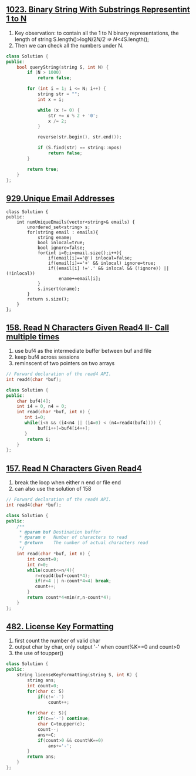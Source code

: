 ## [1023. Binary String With Substrings Representint 1 to N](https://leetcode.com/contest/weekly-contest-129/problems/binary-string-with-substrings-representing-1-to-n/)
1. Key observation: to contain all the 1 to N binary representations, the length of string S.length()>logN/2*N/2 => N<4*S.length();
2. Then we can check all the numbers under N.

```c++
class Solution {
public:
    bool queryString(string S, int N) {
        if (N > 1000)
            return false;

        for (int i = 1; i <= N; i++) {
            string str = "";
            int x = i;

            while (x != 0) {
                str += x % 2 + '0';
                x /= 2;
            }

            reverse(str.begin(), str.end());

            if (S.find(str) == string::npos)
                return false;
        }

        return true;
    }
};
```


## [929.Unique Email Addresses](https://leetcode.com/problems/unique-email-addresses)

```
class Solution {
public:
    int numUniqueEmails(vector<string>& emails) {
        unordered_set<string> s;
        for(string email : emails){
            string ename;
            bool inlocal=true;
            bool ignore=false;
            for(int i=0;i<email.size();i++){
                if(email[i]=='@') inlocal=false;
                if(email[i]=='+' && inlocal) ignore=true;
                if((email[i] !='.' && inlocal && (!ignore)) || (!inlocal)) 
                    ename+=email[i];    
            }
            s.insert(ename);
        }
        return s.size();
    }
};
```

## [158. Read N Characters Given Read4 II- Call multiple times](https://leetcode.com/problems/read-n-characters-given-read4-ii-call-multiple-times/)

1. use buf4 as the intermediate buffer between buf and file
2. keep buf4 across sessions
3. reminscent of two pointers on two arrays


```c++
// Forward declaration of the read4 API.
int read4(char *buf);

class Solution {
public:
    char buf4[4];
    int i4 = 0, n4 = 0;
    int read(char *buf, int n) {
       int i=0;
       while(i<n && (i4<n4 || (i4=0) < (n4=read4(buf4)))) {
            buf[i++]=buf4[i4++];
       }
        return i;
    }
};
```

## [157. Read N Characters Given Read4](https://leetcode.com/problems/read-n-characters-given-read4/)
1. break the loop when either n end or file end
2. can also use the solution of 158

```c++
// Forward declaration of the read4 API.
int read4(char *buf);

class Solution {
public:
    /**
     * @param buf Destination buffer
     * @param n   Number of characters to read
     * @return    The number of actual characters read
     */
    int read(char *buf, int n) {
        int count=0;
        int r=0;
        while(count<=n/4){
           r=read4(buf+count*4);
           if(r<4 || n-count*4<4) break;
           count++;
        }
        return count*4+min(r,n-count*4);
    }
};
```


## [482. License Key Formatting](https://leetcode.com/problems/license-key-formatting/)
1. first count the number of valid char
2. output char by char, only output '-' when count%K==0 and count>0
3. the use of toupper()

```c++
class Solution {
public:
    string licenseKeyFormatting(string S, int K) {
        string ans;
        int count=0;
        for(char c: S)
            if(c!='-')
                count++;
        
        for(char c: S){
            if(c=='-') continue;
            char C=toupper(c);
            count--;
            ans+=C;
            if(count>0 && count%K==0)
                ans+='-';
        }
        return ans;
    }
};
```


